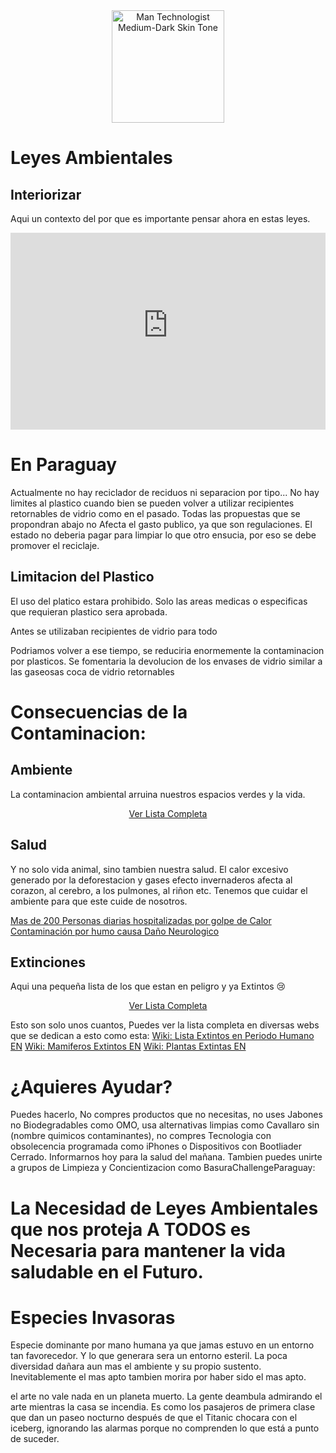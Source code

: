 <div style="text-align:center;">
<img src="https://raw.githubusercontent.com/Tarikul-Islam-Anik/Animated-Fluent-Emojis/master/Emojis/Travel%20and%20places/Sun%20Behind%20Rain%20Cloud.png" alt="Man Technologist Medium-Dark Skin Tone" width="180px" />
</div>

 <!-- <div class="vocaroo-container">
        <iframe width="300" height="60" src="https://vocaroo.com/embed/1bfn2LKLm9JE?autoplay=1" frameborder="0" allow="autoplay"></iframe>
    </div> -->

# Leyes Ambientales
## Interiorizar
Aqui un contexto del por que es importante pensar ahora en estas leyes.
<iframe width="100%" height="315" src="https://www.youtube-nocookie.com/embed/ihq_TLPugZI?si=CchKDJMswyOXUVrU&amp;controls=0" title="YouTube video player" frameborder="0" allow="encrypted-media; picture-in-picture; " referrerpolicy="strict-origin-when-cross-origin" allowfullscreen></iframe> 


# En Paraguay
Actualmente no hay reciclador de reciduos ni separacion por tipo... 
No hay limites al plastico cuando bien se pueden volver a utilizar recipientes retornables de vidrio como en el pasado.
Todas las propuestas que se propondran abajo no Afecta el gasto publico, ya que son regulaciones.
El estado no deberia pagar para limpiar lo que otro ensucia, por eso se debe promover el reciclaje.


## Limitacion del Plastico
El uso del platico estara prohibido.
Solo las areas medicas o especificas que requieran plastico sera aprobada.

Antes se utilizaban recipientes de vidrio para todo


<div class="section">
    <div class="gallery-container">
        <div id="Ambiente_GaleriaVidrios-gallery" 
             class="contenedor-imagenes-animado"
             data-json-path="web/otros/Archivos/Imagenes/data.json">
</div>

Podriamos volver a ese tiempo, se reduciria enormemente la contaminacion por plasticos. Se fomentaria la devolucion de los envases de vidrio similar a las gaseosas coca de vidrio retornables





# Consecuencias de la Contaminacion:

## Ambiente
La contaminacion ambiental arruina nuestros espacios verdes y la vida.


<div style="text-align:center;">
<div class="section">
    <div class="gallery-container">
        <div id="Ambiente_PYContaminado-gallery" 
             class="contenedor-imagenes-animado"
             data-json-path="web/otros/Archivos/Imagenes/data.json">
        </div>
        <a href="web/otros/Archivos/Imagenes/Ambiente/PYContaminado/GCompleto.html" class="view-all-button">Ver Lista Completa</a>
    </div>
</div>
</div>

## Salud
Y no solo vida animal, sino tambien nuestra salud. El calor excesivo generado por la deforestacion y gases efecto invernaderos afecta al corazon, al cerebro, a los pulmones, al riñon etc.
Tenemos que cuidar el ambiente para que este cuide de nosotros.

[Mas de 200 Personas diarias hospitalizadas por golpe de Calor](https://www.lanacion.com.py/pais_edicion_impresa/2024/03/16/por-golpes-de-calor-unas-150-personas-consultan-en-hospital/)
[Contaminación por humo causa Daño Neurologico](https://www.paraguay.com/nacionales/contaminacion-ambiental-por-humo-podria-causar-depresion-ansiedad-y-hasta-alzheimer)

## Extinciones 
Aqui una pequeña lista de los que estan en peligro y ya Extintos 😢
<div style="text-align:center;">
<div class="section">
    <div class="gallery-container">
        <div id="Ambiente_Extintos-gallery" 
             class="contenedor-imagenes-animado"
             data-json-path="web/otros/Archivos/Imagenes/data.json">
        </div>
        <a href="web/otros/Archivos/Imagenes/Ambiente/Extintos/GCompleto.html" class="view-all-button">Ver Lista Completa</a>
    </div>
</div>
</div>

Esto son solo unos cuantos, Puedes ver la lista completa en diversas webs que se dedican a esto como esta: 
[Wiki: Lista Extintos en Periodo Humano EN](https://en.wikipedia.org/wiki/Timeline_of_extinctions_in_the_Holocene)
[Wiki: Mamiferos Extintos EN](https://en.wikipedia.org/wiki/List_of_recently_extinct_mammals)
[Wiki: Plantas Extintas EN](https://en.wikipedia.org/wiki/List_of_recently_extinct_plants)






<!-- <blockquote class="tiktok-embed" cite="https://www.tiktok.com/@luciadcr/video/7547694306513964310" data-video-id="7547694306513964310" style="max-width: 605px;min-width: 325px;" > <section> <a target="_blank" title="@luciadcr" href="https://www.tiktok.com/@luciadcr?refer=embed">@luciadcr</a> 🌍 Los ricos no van a actuar frente al cambio climático porque tienen un plan: huir de las consecuencias.  <a title="cambioclimatico" target="_blank" href="https://www.tiktok.com/tag/cambioclimatico?refer=embed">#cambioclimatico</a> <a title="millonarios" target="_blank" href="https://www.tiktok.com/tag/millonarios?refer=embed">#millonarios</a> <a title="politica" target="_blank" href="https://www.tiktok.com/tag/politica?refer=embed">#politica</a> <a title="informacion" target="_blank" href="https://www.tiktok.com/tag/informacion?refer=embed">#informacion</a> <a title="analisis" target="_blank" href="https://www.tiktok.com/tag/analisis?refer=embed">#analisis</a> <a target="_blank" title="♬ sonido original - Lucía de Castro" href="https://www.tiktok.com/music/sonido-original-7547694336021613334?refer=embed">♬ sonido original - Lucía de Castro</a> </section> </blockquote> <script async src="https://www.tiktok.com/embed.js"></script> -->






# ¿Aquieres Ayudar?
Puedes hacerlo, No compres productos que no necesitas, no uses Jabones no Biodegradables como OMO, usa alternativas limpias como Cavallaro sin (nombre quimicos contaminantes), no compres Tecnologia con obsolecencia programada como iPhones o Dispositivos con Bootliader Cerrado. Informarnos hoy para la salud del mañana. 
Tambien puedes unirte a grupos de Limpieza y Concientizacion como BasuraChallengeParaguay:
<script async src="https://telegram.org/js/telegram-widget.js?22" data-telegram-post="Ambientalism/144" data-width="100%" data-userpic="false" data-color="738633" data-dark="1"></script>

# La Necesidad de Leyes Ambientales que nos proteja A TODOS es Necesaria para mantener la vida saludable en el Futuro.

# Especies Invasoras

Especie dominante por mano humana ya que jamas estuvo en un entorno tan favorecedor.
Y lo que generara sera un entorno esteril.
La poca  diversidad dañara aun mas el ambiente y su propio sustento.
Inevitablemente el mas apto tambien morira por haber sido el mas apto.


el arte no vale nada en un planeta muerto. La gente deambula admirando el arte mientras la casa se incendia. Es como los pasajeros de primera clase que dan un paseo nocturno después de que el Titanic chocara con el iceberg, ignorando las alarmas porque no comprenden lo que está a punto de suceder.

<!-- Galeria -->
<link rel="stylesheet" href="https://cdnjs.cloudflare.com/ajax/libs/Swiper/8.4.5/swiper-bundle.min.css">
<script src="https://cdnjs.cloudflare.com/ajax/libs/Swiper/8.4.5/swiper-bundle.min.js"></script>

<script>
async function loadGalleryData(jsonPath) {
    try {
        console.log(`Intentando cargar: ${jsonPath}`);
        const response = await fetch(jsonPath);
        console.log(`Response status: ${response.status}`);
        
        if (!response.ok) {
            throw new Error(`HTTP ${response.status}: ${response.statusText}`);
        }
        
        const data = await response.json();
        console.log('Datos cargados:', data);
        return data.galleries;
    } catch (error) {
        console.error(`Error loading gallery data from ${jsonPath}:`, error);
        return null;
    }
}

function createSwiper(container, images) {
    container.innerHTML = `
        <div class="swiper-wrapper">
            ${images.map(item => `
                <div class="swiper-slide">
                    <a href="${item.link || '#'}">
                        <img src="${item.image}" alt="${item.name || 'Imagen'}" loading="lazy" />
                    </a>
                </div>
            `).join('')}
        </div>
    `;

    return new Swiper(container, {
        slidesPerView: 'auto',
        spaceBetween: 20,
        loop: true,
        centeredSlides: true,
        autoplay: {
            delay: 3000,
            disableOnInteraction: false,
        }
    });
}

function filterGalleryData(galleryData, container) {
    const galleryKey = container.dataset.galleryKey;
    const galleryFilter = container.dataset.galleryFilter;
    const containerId = container.id.replace('-gallery', '');
    
    if (galleryKey && galleryData[galleryKey]) {
        return galleryData[galleryKey].images || [];
    }
    
    if (galleryFilter) {
        const matchingEntries = Object.entries(galleryData).filter(([key, value]) => 
            key.toLowerCase().includes(galleryFilter.toLowerCase())
        );
        
        if (matchingEntries.length > 0) {
            return matchingEntries.flatMap(([key, value]) => value.images || []);
        }
    }
    
    const matchingKey = Object.keys(galleryData).find(key => 
        key.toLowerCase() === containerId.toLowerCase()
    );
    
    if (matchingKey && galleryData[matchingKey]) {
        return galleryData[matchingKey].images || [];
    }
    
    return [];
}

async function initializeUniversalSwiper() {
    if (typeof Swiper === 'undefined') {
        console.log('Swiper no está cargado aún');
        return;
    }
    
    const galleryElements = document.querySelectorAll('.contenedor-imagenes-animado[data-json-path]');
    
    for (const container of galleryElements) {
        const jsonPath = container.dataset.jsonPath;
        
        if (!jsonPath) {
            container.innerHTML = '<p>No se especificó ruta JSON</p>';
            continue;
        }
        
        const galleryData = await loadGalleryData(jsonPath);
        
        if (!galleryData) {
            container.innerHTML = '<p>Error al cargar datos</p>';
            continue;
        }
        
        const images = filterGalleryData(galleryData, container);
        
        if (images.length > 0) {
            container.classList.add('swiper');
            createSwiper(container, images);
        } else {
            container.innerHTML = '<p>Sin Elementos</p>';
        }
    }
}

function waitForSwiperAndInit() {
    if (typeof Swiper !== 'undefined') {
        initializeUniversalSwiper();
    } else {
        setTimeout(waitForSwiperAndInit, 100);
    }
}

waitForSwiperAndInit();
</script>
